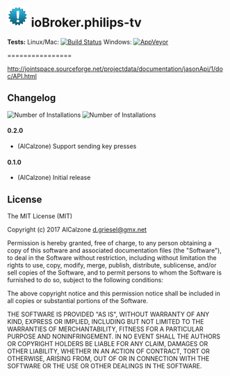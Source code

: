 ![Logo](admin/philips-tv.png)
ioBroker.philips-tv
=================

**Tests:** Linux/Mac: [![Build Status](https://travis-ci.org/AlCalzone/ioBroker.philips-tv.svg?branch=master)](https://travis-ci.org/AlCalzone/ioBroker.philips-tv) 
Windows: [![AppVeyor](https://ci.appveyor.com/api/projects/status/github/AlCalzone/ioBroker.philips-tv?branch=master&svg=true)](https://ci.appveyor.com/project/AlCalzone/ioBroker-philips-tv/)

================

http://jointspace.sourceforge.net/projectdata/documentation/jasonApi/1/doc/API.html

## Changelog
![Number of Installations](http://iobroker.live/badges/philips-tv-installed.svg) ![Number of Installations](http://iobroker.live/badges/philips-tv-stable.svg) 
#### 0.2.0
* (AlCalzone) Support sending key presses

#### 0.1.0
* (AlCalzone) Initial release

## License
The MIT License (MIT)

Copyright (c) 2017 AlCalzone <d.griesel@gmx.net>

Permission is hereby granted, free of charge, to any person obtaining a copy
of this software and associated documentation files (the "Software"), to deal
in the Software without restriction, including without limitation the rights
to use, copy, modify, merge, publish, distribute, sublicense, and/or sell
copies of the Software, and to permit persons to whom the Software is
furnished to do so, subject to the following conditions:

The above copyright notice and this permission notice shall be included in
all copies or substantial portions of the Software.

THE SOFTWARE IS PROVIDED "AS IS", WITHOUT WARRANTY OF ANY KIND, EXPRESS OR
IMPLIED, INCLUDING BUT NOT LIMITED TO THE WARRANTIES OF MERCHANTABILITY,
FITNESS FOR A PARTICULAR PURPOSE AND NONINFRINGEMENT. IN NO EVENT SHALL THE
AUTHORS OR COPYRIGHT HOLDERS BE LIABLE FOR ANY CLAIM, DAMAGES OR OTHER
LIABILITY, WHETHER IN AN ACTION OF CONTRACT, TORT OR OTHERWISE, ARISING FROM,
OUT OF OR IN CONNECTION WITH THE SOFTWARE OR THE USE OR OTHER DEALINGS IN
THE SOFTWARE.
